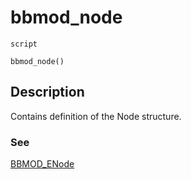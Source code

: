 # bbmod_node
`script`
```gml
bbmod_node()
```

## Description
Contains definition of the Node structure.

### See
[BBMOD_ENode](BBMOD_ENode.html)